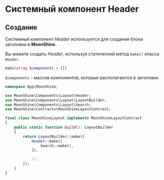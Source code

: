 # Системный компонент Header

## Создание

Системный компонент *Header* используется для создания блока заголовка в **MoonShine**.

Вы можете создать *Header*, используя статический метод `make()` класса `Header`.

```php
make(array $components = [])
```
`$components` - массив компонентов, которые располагаются в заголовке.

```php
namespace App\MoonShine;

use MoonShine\Components\Layout\Header;
use MoonShine\Components\Layout\LayoutBuilder;
use MoonShine\Components\Layout\Search;
use MoonShine\Contracts\MoonShineLayoutContract;

final class MoonShineLayout implements MoonShineLayoutContract
{
    public static function build(): LayoutBuilder
    {
        return LayoutBuilder::make([
            Header::make([
                Search::make(),
            ]),

            //...
        ]);
    }
}
```
